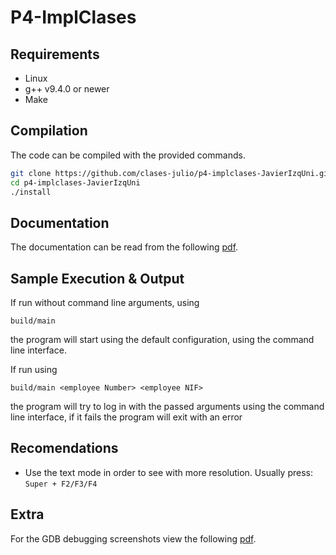 # P4-ImplClases
## Requirements

  * Linux
  * g++ v9.4.0 or newer
  * Make


## Compilation

The code can be compiled with the provided commands.
```bash
git clone https://github.com/clases-julio/p4-implclases-JavierIzqUni.git
cd p4-implclases-JavierIzqUni
./install
```

## Documentation

The documentation can be read from the following [pdf](/doc/refman.pdf).
## Sample Execution & Output

If run without command line arguments, using

```
build/main
```

the program will start using the default configuration, using the command line interface.


If run using 

```
build/main <employee Number> <employee NIF>
```

the program will try to log in with the passed arguments using the command line interface, if it fails the program will exit with an error

## Recomendations
* Use the text mode in order to see with more resolution. Usually press: `Super + F2/F3/F4`

## Extra
For the GDB debugging screenshots view the following [pdf](/doc/GDB.pdf).